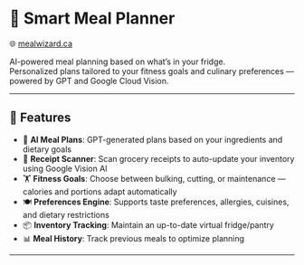 # 🥗 Smart Meal Planner

🌐 [mealwizard.ca](https://mealwizard.ca)

AI-powered meal planning based on what’s in your fridge.  
Personalized plans tailored to your fitness goals and culinary preferences — powered by GPT and Google Cloud Vision.

---

## 🚀 Features

- 🧠 **AI Meal Plans**: GPT-generated plans based on your ingredients and dietary goals  
- 🧾 **Receipt Scanner**: Scan grocery receipts to auto-update your inventory using Google Vision AI  
- 🏋️ **Fitness Goals**: Choose between bulking, cutting, or maintenance — calories and portions adapt automatically  
- 🍽️ **Preferences Engine**: Supports taste preferences, allergies, cuisines, and dietary restrictions  
- 📦 **Inventory Tracking**: Maintain an up-to-date virtual fridge/pantry  
- 📊 **Meal History**: Track previous meals to optimize planning  

---
